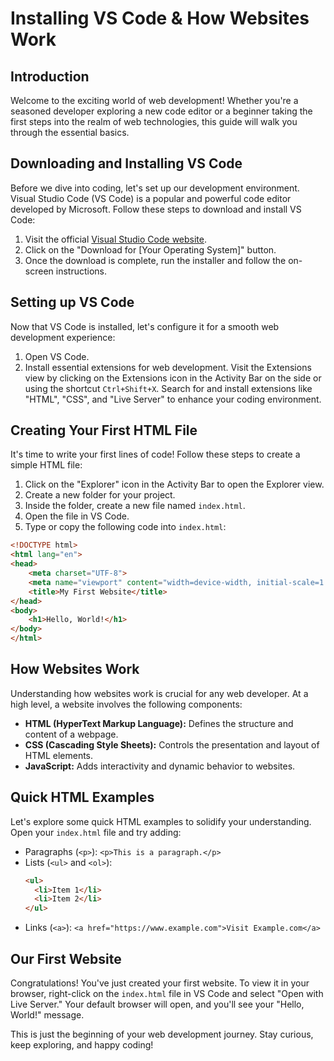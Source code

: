 # Installing VS Code & How Websites Work

## Introduction

Welcome to the exciting world of web development! Whether you're a seasoned developer exploring a new code editor or a beginner taking the first steps into the realm of web technologies, this guide will walk you through the essential basics.

## Downloading and Installing VS Code

Before we dive into coding, let's set up our development environment. Visual Studio Code (VS Code) is a popular and powerful code editor developed by Microsoft. Follow these steps to download and install VS Code:

1. Visit the official [Visual Studio Code website](https://code.visualstudio.com/).
2. Click on the "Download for [Your Operating System]" button.
3. Once the download is complete, run the installer and follow the on-screen instructions.

## Setting up VS Code

Now that VS Code is installed, let's configure it for a smooth web development experience:

1. Open VS Code.
2. Install essential extensions for web development. Visit the Extensions view by clicking on the Extensions icon in the Activity Bar on the side or using the shortcut `Ctrl+Shift+X`. Search for and install extensions like "HTML", "CSS", and "Live Server" to enhance your coding environment.

## Creating Your First HTML File

It's time to write your first lines of code! Follow these steps to create a simple HTML file:

1. Click on the "Explorer" icon in the Activity Bar to open the Explorer view.
2. Create a new folder for your project.
3. Inside the folder, create a new file named `index.html`.
4. Open the file in VS Code.
5. Type or copy the following code into `index.html`:

```html
<!DOCTYPE html>
<html lang="en">
<head>
    <meta charset="UTF-8">
    <meta name="viewport" content="width=device-width, initial-scale=1.0">
    <title>My First Website</title>
</head>
<body>
    <h1>Hello, World!</h1>
</body>
</html>
```

## How Websites Work

Understanding how websites work is crucial for any web developer. At a high level, a website involves the following components:

- **HTML (HyperText Markup Language):** Defines the structure and content of a webpage.
- **CSS (Cascading Style Sheets):** Controls the presentation and layout of HTML elements.
- **JavaScript:** Adds interactivity and dynamic behavior to websites.

## Quick HTML Examples

Let's explore some quick HTML examples to solidify your understanding. Open your `index.html` file and try adding:

- Paragraphs (`<p>`): `<p>This is a paragraph.</p>`
- Lists (`<ul>` and `<ol>`):
  ```html
  <ul>
    <li>Item 1</li>
    <li>Item 2</li>
  </ul>
  ```
- Links (`<a>`): `<a href="https://www.example.com">Visit Example.com</a>`

## Our First Website

Congratulations! You've just created your first website. To view it in your browser, right-click on the `index.html` file in VS Code and select "Open with Live Server." Your default browser will open, and you'll see your "Hello, World!" message.

This is just the beginning of your web development journey. Stay curious, keep exploring, and happy coding!